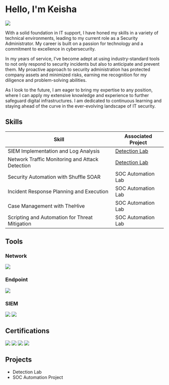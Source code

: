 # Hello, I'm Keisha 
<a href="https://www.linkedin.com/in/keisha-doctor-fielder-000865b7/"><img src="https://img.shields.io/badge/-LinkedIn-0072b1?&style=for-the-badge&logo=linkedin&logoColor=white" /></a>

With a solid foundation in IT support, I have honed my skills in a variety of technical environments, leading to my current role as a Security Administrator. My career is built on a passion for technology and a commitment to excellence in cybersecurity.

In my years of service, I’ve become adept at using industry-standard tools to not only respond to security incidents but also to anticipate and prevent them. My proactive approach to security administration has protected company assets and minimized risks, earning me recognition for my diligence and problem-solving abilities.

As I look to the future, I am eager to bring my expertise to any position, where I can apply my extensive knowledge and experience to further safeguard digital infrastructures. I am dedicated to continuous learning and staying ahead of the curve in the ever-evolving landscape of IT security.


## Skills

| Skill                                         | Associated Project         |
|-----------------------------------------------|----------------------------|
| SIEM Implementation and Log Analysis          | <a href="https://google.com">Detection Lab</a>|
| Network Traffic Monitoring and Attack Detection | <a href="https://google.com">Detection Lab</a>|
| Security Automation with Shuffle SOAR         | SOC Automation Lab|
| Incident Response Planning and Execution      | SOC Automation Lab|
| Case Management with TheHive                  | SOC Automation Lab|
| Scripting and Automation for Threat Mitigation | SOC Automation Lab|

## Tools

### Network
<div>
    <img src="https://img.shields.io/badge/-Wireshark-1679A7?&style=for-the-badge&logo=Wireshark&logoColor=white" />
</div>

### Endpoint
<div>
    <img src="https://img.shields.io/badge/-Microsoft_Defender_for_Endpoint-00A4EF?&style=for-the-badge&logo=Microsoft&logoColor=white" />
</div>

### SIEM
<div>
    <img src="https://img.shields.io/badge/-Microsoft_Sentinel-0078D4?&style=for-the-badge&logo=Microsoft&logoColor=white" />
    <img src="https://img.shields.io/badge/-Splunk-000000?&style=for-the-badge&logo=Splunk&logoColor=white" />
</div>

## Certifications
<div>
<a href="https://www.credly.com/earner/earned/badge/73b8f591-8155-4892-aa92-5654bafa2950/"><img src="https://img.shields.io/badge/-Pentest%2B-007ACC?&style=for-the-badge&logo=CompTIA&logoColor=white" /></a>
<a href="https://www.credly.com/earner/earned/badge/177fe1ce-ef4a-4ad0-baaf-5660f16b291f/"><img src="https://img.shields.io/badge/-CYSA%2B-007ACC?&style=for-the-badge&logo=CompTIA&logoColor=white" /></a>
<a href="https://www.credly.com/earner/earned/badge/d422e0a7-8da4-4da6-9f8d-785c3fb53ae3/"><img src="https://img.shields.io/badge/-Linux%2B-007ACC?&style=for-the-badge&logo=CompTIA&logoColor=white" /></a>
<a href="https://www.credly.com/earner/earned/badge/d422e0a7-8da4-4da6-9f8d-785c3fb53ae3/"><img src="https://img.shields.io/badge/-Project%2B-007ACC?&style=for-the-badge&logo=CompTIA&logoColor=white" /></a>
</div>

## Projects
- Detection Lab
- SOC Automation Project
